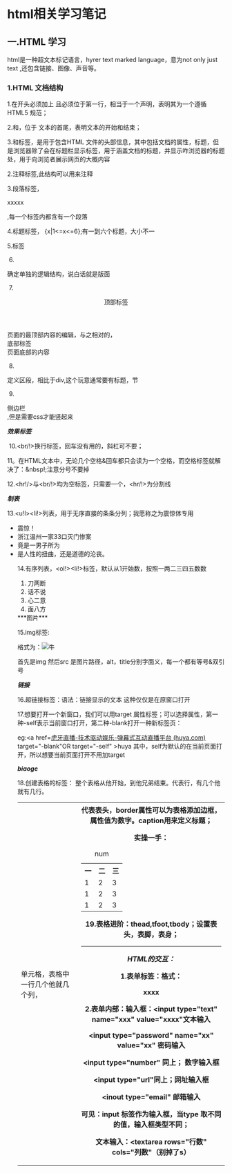 # html相关学习笔记

## 一.HTML 学习 

html是一种超文本标记语言，hyrer text marked language，意为not only just text ,还包含链接、图像、声音等。



### 1.HTML 文档结构

1.在开头必须加上<!DOCTYPE html> 且必须位于第一行，相当于一个声明，表明其为一个遵循HTML5 规范；

2.<html>和</html>，位于 文本的首尾，表明文本的开始和结束；

3.<head>和</head>标签，是用于包含HTML 文件的头部信息，其中包括文档的属性，标题，但是浏览器除了会在标题栏显示<title>元素的内容外，不会向用户显示head元素内的其他任何内容

4.<body>标签，用于包含文件的主体，是主要向用户显示内容的部分。

### 2.HTML的标签

1. **标签**由英文尖括号**<**`和**>**`括起来，如`<html>`就是一个标签;

2. html中的标签一般都是成对出现的，分**开始标签**和**结束标签**。结束标签比开始标签多了一个'/';

3. HTML标签不区分大小写;

   

   具体的HTML标签

   ***语义标签***

   1.<title>   </title>标签，用于涵盖文档的标题，并显示咋浏览器的标题处，用于向浏览者展示网页的大概内容

   2.注释标签<!--xxxxxxxx-->,此结构可以用来注释 

   3.段落标签，<p>xxxxx</p>,每一个标签内都含有一个段落

   4.标题标签，<hx>  </hx>{x|1<=x<=6};有一到六个标题，大小不一
   
   5.<span>标签

​       6.<div>   </div>确定单独的逻辑结构，说白话就是版面

​		7.<header> 顶部标签</header>  页面的最顶部内容的编辑，与之相对的，<footer> 底部标签</footer> 页面底部的内容

​		8.<section>  </section>定义区段，相比于div,这个玩意通常要有标题，节

​		9.<aside>侧边栏</aside>,但是需要css才能竖起来

***效果标签***

​		10.<br/!>换行标签，回车没有用的，斜杠可不要；

​		11。在HTML文本中，无论几个空格&回车都只会读为一个空格，而空格标签就解决了：&nbsp!;注意分号不要掉

​		12.<hr!/>与<br/!>均为空标签，只需要一个，<hr/!>为分割线

***制表***

​		13.<u!l><li!>列表，用于无序直接的条条分列；我愿称之为震惊体专用

<ul>
    <li>震惊！
     <li>浙江温州一家33口灭门惨案
         <li>竟是一男子所为
             <li>是人性的扭曲，还是道德的沦丧。

​    14.有序列表，<ol!><li!>标签，默认从1开始数，按照一两二三四五数数


<ol>
    <li>刀两断
        <li>话不说
            <li>心二意
                <li>面八方
</ol>
***图片***

15.img标签:

格式为：<img src="C:\Users\神造诣\Pictures\zeng mou ren de picture\WWUO`P)%0@S(}I3VT$`J)_E.png" title=呵呵呵呵 alt=牛>

首先是img 然后src 是图片路径，alt，title分别字面义，每一个都有等号&双引号

***链接***

16.超链接标签：语法：<!a href=目标网址>链接显示的文本<a/>  这种仅仅是在原窗口打开

17.想要打开一个新窗口，我们可以用target 属性标签；可以选择属性，第一种-self表示当前窗口打开，第二种-blank打开一种新标签页：

eg:<a href=[虎牙直播-技术驱动娱乐-弹幕式互动直播平台 (huya.com)](https://www.huya.com/) target="-blank"OR target="-self" >huya</a> 其中，self为默认的在当前页面打开，所以想要当前页面打开不用加target

***biaoge***

18.创建表格的标签：<table> 整个表格从他开始，到他兄弟结束。<tr>代表行，有几个他就有几行。<td>单元格，表格中一行几个他就几个列，<th>代表表头，border属性可以为表格添加边框，属性值为数字。caption用来定义标题；

实操一手：<table>

<caption>num</camption>

<tr> <th>一</th> <th>二</th> <th>三</th></tr>

<tr> <td>1</td> <td>2</td> <td>3</td></tr>

<tr> <td>1</td> <td>2</td> <td>3</td></tr>

<tr> <td>1</td> <td>2</td> <td>3</td></tr>

</table>



  19.表格进阶：thead,tfoot,tbody；设置表头，表脚，表身；







---

***HTML的交互：***

1.表单标签：格式：<form method="传送方式" action="服务器文件">xxxx</form>

2.表单内部：输入框：<input type="text" name="xxx" value="xxxx"文本输入

<input type="password" name="xx" value="xx" 密码输入

<input type="number" 同上； 数字输入框

<input type="url"同上；网址输入框

<inout type="email" 邮箱输入

可见：input 标签作为输入框，当type 取不同的值，输入框类型不同；

文本输入：<textarea rows="行数" cols="列数"（别掉了s）</textarea>





